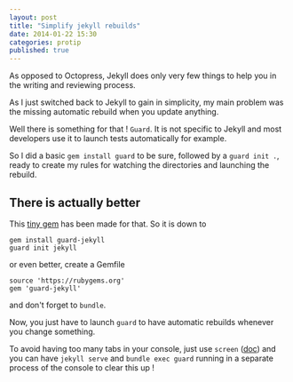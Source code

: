 ```yaml
---
layout: post
title: "Simplify jekyll rebuilds"
date: 2014-01-22 15:30
categories: protip
published: true
---
```


As opposed to Octopress, Jekyll does only very few things to help you in the writing and reviewing process.

As I just switched back to Jekyll to gain in simplicity, my main problem was the missing automatic rebuild when you update anything.

Well there is something for that ! `Guard`. It is not specific to Jekyll and most developers use it to launch tests automatically for example. 

So I did a basic `gem install guard` to be sure, followed by a `guard init .`, ready to create my rules for watching the directories and launching the rebuild. 

## There is actually better

This [tiny gem](https://github.com/therabidbanana/guard-jekyll) has been made for that. So it is down to 

```
gem install guard-jekyll
guard init jekyll
```

or even better, create a Gemfile

```
source 'https://rubygems.org'
gem 'guard-jekyll'
```

and don't forget to `bundle`.

Now, you just have to launch `guard` to have automatic rebuilds whenever you change something.

To avoid having too many tabs in your console, just use `screen` ([doc](http://www.computerhope.com/unix/screen.htm)) and you can have `jekyll serve` and `bundle exec guard` running in a separate process of the console to clear this up !

